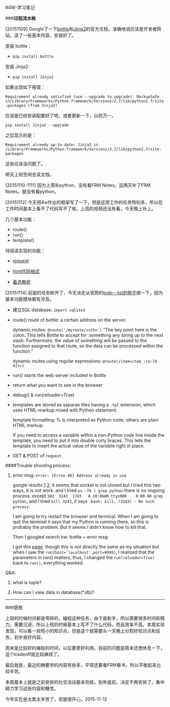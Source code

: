 #4W-学习笔记

###**过程流水帐**

[20151109] Google了一下[bottle](http://bottlepy.org/docs/dev/index.html)和[Jinja2](http://jinja.pocoo.org/docs/dev/)的官方文档，准确地说应该是开发者网站。读了一些基本内容，安装好了。

安装 bottle：

* ```pip install bottle```

安装 Jinja2:

* ```pip install Jinja2```

如果出现如下报错：

```Requirement already satisfied (use --upgrade to upgrade): MarkupSafe in/Library/Frameworks/Python.framework/Versions/2.7/lib/python2.7/site-packages (from Jinja2)```

应该是已经安装配置好了吧，或者更新一下，以防万一。

```pip install Jinja2 --upgrade```

之后显示的是：

```Requirement already up-to-date: Jinja2 in /Library/Frameworks/Python.framework/Versions/2.7/lib/python2.7/site-packages```

这些应该没问题了。

明天上班空闲去读文档。

[20151110-1111] 因为上周补python，没有看FRM Notes。这两天补了FRM Notes，就没有看python。

[20151112] 今天把4w作业的框架写了一下，但是这周工作的任务特别多，所以在工作时间基本上看不了代码写不了啥。上周的视频还没有看，今天晚上补上。

几个基本功能：

* route()
* run()
* template()

待阅读实现的功能：

* [request](http://docs.python-requests.org/en/latest/user/quickstart/)

* [html代码格式](http://docs.python-guide.org/en/latest/scenarios/scrape/)

* [备选教程](http://gotofritz.net/blog/weekly-challenge/restful-python-api-bottle/)

[20151114] 前面的任务断开了，今天决定从官网的[todo－list的例子](http://bottlepy.org/docs/dev/tutorial_app.html)做一下，因为基本功能模块都有涉及。

* 建立SQL database: ```import sqlite3```

* route() route of bottle: a certain address on the server. 
  
	dynamic routes: ```@route('/myroute/<sth>')```
	"The key point here is the colon. This tells Bottle to accept for :something any string up to the next slash. Furthermore, the value of something will be passed to the function assigned to that route, so the data can be processed within the function."

	dynamic routes using regular expressions: ```@route(/item<item_:re:[0-9]+>)```

* run() starts the web server included in Bottle

* return what you want to see in the browser

* debug() & run(reloader=True)

* templates are stored as separae files having a ```.tpl``` extension, which uses HTML-markup mixed with Python statement. 

	template formatting: % is interpreted as Python code; others are plain HTML markup.

	If you need to access a variable within a non-Python code line inside the template, you need to put it into double curly braces. This tells the template to insert the actual value of the variable right in place.

* GET & POST of ```request``` 

####Trouble shooting process: 

1. error msg: ```error: [Errno 48] Address already in use```

	google results [1](http://stackoverflow.com/questions/19071512/socket-error-errno-48-address-already-in-use) [2](http://stackoverflow.com/questions/7703797/need-to-close-python-socket-find-the-current-running-server-on-my-dev-environm): it seems that socket is not closed but I tried this two ways, it is not work. and I tried ```ps -fA | grep python``` there is no ongoing process, except ```502  3243  1743   0 10:06AM ttys000    0:00.00 grep python```, and I tried ```kill 3243```, it says ```-bash: kill: (3243) - No such process```. 

	I am going to try restart the browser and terminal. When I am going to quit the terminal it says that my Python is running there, so this is probably the problem. But it seems I didn't know how to kill that. 

	Then I googled search kw: bottle + error msg:

	I got this [page](http://stackoverflow.com/questions/17044939/python-bottle-can-run-two-programs-on-the-same-address-and-port-on-windows), though this is not directly the same as my situation but when I saw the ```run(host='localhost',port=9999)```, I realized that the parameters in run() matters, thus, I changed the ```run(reloader=True)``` back to ```run()```, everything worked. 


Q&A: 

1. what is tuple? 

2. How can I view data in database(*.db)? 

---

###感想 

上班的时候时间都是零碎的，编程这种任务，由于是新手，所以需要很多时间和精力，需要沉浸，所以上班的时候基本上写不了什么代码，而且效率不高。本周实验发现，可以看一些短小的知识点，但是这个就需要头一天晚上分割好知识点和任务，初步查好内容。

周末是比较好的编程的时间，以后要更好利用。目前的问题是周末还想休息一下，这个tradeoff就比较麻烦了。

最后就是，最近的确要学的内容有些多，平常还要看FRM看书，所以平衡起来比较辛苦。

本周基本上就是之前安排的社交活动基本完结，到年底前，决定不再安排了，集中精力学习这些内容和睡觉。

今年实在是太累太辛苦了，但是很开心。2015-11-12
